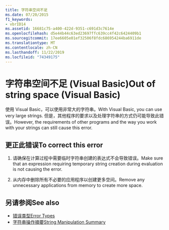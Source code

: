 ```yaml
---
title: 字符串空间不足
ms.date: 07/20/2015
f1_keywords:
- vbrID14
ms.assetid: 16681c75-a400-422d-9351-c691d3c7614e
ms.openlocfilehash: d5e44b44c63ed23697ffc639cc4f42c6424409b1
ms.sourcegitcommit: 17ee6605e01ef32506f8fdc686954244ba6911de
ms.translationtype: MT
ms.contentlocale: zh-CN
ms.lasthandoff: 11/22/2019
ms.locfileid: "74349175"
---
```

# <a name="out-of-string-space-visual-basic"></a><span data-ttu-id="c926a-102">字符串空间不足 (Visual Basic)</span><span class="sxs-lookup"><span data-stu-id="c926a-102">Out of string space (Visual Basic)</span></span>
<span data-ttu-id="c926a-103">使用 Visual Basic，可以使用非常大的字符串。</span><span class="sxs-lookup"><span data-stu-id="c926a-103">With Visual Basic, you can use very large strings.</span></span> <span data-ttu-id="c926a-104">但是，其他程序的要求以及处理字符串的方式仍可能导致此错误。</span><span class="sxs-lookup"><span data-stu-id="c926a-104">However, the requirements of other programs and the way you work with your strings can still cause this error.</span></span>  
  
## <a name="to-correct-this-error"></a><span data-ttu-id="c926a-105">更正此错误</span><span class="sxs-lookup"><span data-stu-id="c926a-105">To correct this error</span></span>  
  
1. <span data-ttu-id="c926a-106">请确保在计算过程中需要临时字符串创建的表达式不会导致错误。</span><span class="sxs-lookup"><span data-stu-id="c926a-106">Make sure that an expression requiring temporary string creation during evaluation is not causing the error.</span></span>  
  
2. <span data-ttu-id="c926a-107">从内存中删除所有不必要的应用程序以创建更多空间。</span><span class="sxs-lookup"><span data-stu-id="c926a-107">Remove any unnecessary applications from memory to create more space.</span></span>  
  
## <a name="see-also"></a><span data-ttu-id="c926a-108">另请参阅</span><span class="sxs-lookup"><span data-stu-id="c926a-108">See also</span></span>

- [<span data-ttu-id="c926a-109">错误类型</span><span class="sxs-lookup"><span data-stu-id="c926a-109">Error Types</span></span>](../../../visual-basic/programming-guide/language-features/error-types.md)
- [<span data-ttu-id="c926a-110">字符串操作摘要</span><span class="sxs-lookup"><span data-stu-id="c926a-110">String Manipulation Summary</span></span>](../../../visual-basic/language-reference/keywords/string-manipulation-summary.md)
